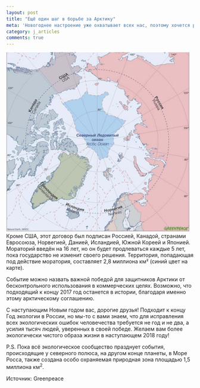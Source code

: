 ```yaml
---
layout: post
title: "Ещё один шаг в борьбе за Арктику"
meta: 'Новогоднее настроение уже охватывает всех нас, поэтому хочется рассказать о том, чем экологам запомнится уходящий год. 30 ноября в Вашингтоне был подписан договор о запрете на коммерческий вылов рыбы и добычу полезных ископаемых в центральной части Северного Ледовитого океана.'
category: j_articles
comments: true
---
```


<div class="articleimg"><img src="/assets/arctic_map.png" alt="Работа над сайтом" /></div>
Кроме США, этот договор был подписан Россией, Канадой, странами Евросоюза, Норвегией, Данией, Исландией, Южной Кореей и Японией. Мораторий введён на 16 лет, но он будет продлеваться каждые 5 лет, пока государство не изменит своего решения. Территория, попадающая под действие моратория, составляет 2,8 миллиона км² (синий цвет на карте).

Событие можно назвать важной победой для защитников Арктики от бесконтрольного использования в коммерческих целях. Возможно, что подходящий к концу 2017 год останется в истории, благодаря именно этому арктическому соглашению.

С наступающим Новым годом вас, дорогие друзья! Подходит к концу Год экологии в России, но мы-то с вами знаем, что для исправления всех экологических ошибок человечества требуется не год и не два, а  усилия тысяч людей, уверенных в своей победе. Желаем вам более экологически чистого образа жизни в наступающем 2018 году!

P.S. Пока всё экологическое сообщество празднует события, происходящие у северного полюса, на другом конце планеты, в Море Росса, также создана особо охраняемая природная зона площадью 1,5 миллиона км<sup>2</sup>.

<span class="italic">Источник:</span> Greenpeace